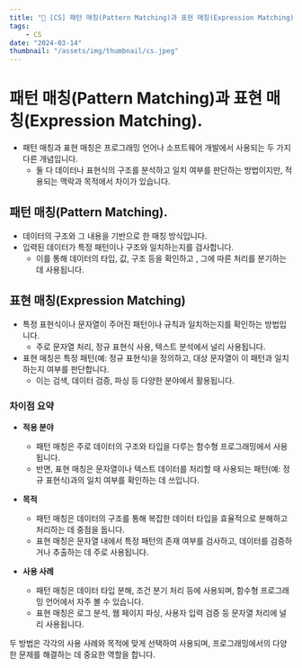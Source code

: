```yaml
---
title: "💾 [CS] 패턴 매칭(Pattern Matching)과 표현 매칭(Expression Matching)"
tags:
    - CS
date: "2024-03-14"
thumbnail: "/assets/img/thumbnail/cs.jpeg"
---
```


# 패턴 매칭(Pattern Matching)과 표현 매칭(Expression Matching).

* 패턴 매칭과 표현 매칭은 프로그래밍 언어나 소프트웨어 개발에서 사용되는 두 가지 다른 개념입니다.
    * 둘 다 데이터나 표현식의 구조를 분석하고 일치 여부를 판단하는 방법이지만, 적용되는 맥락과 목적에서 차이가 있습니다.

## 패턴 매칭(Pattern Matching).
* 데이터의 구조와 그 내용을 기반으로 한 매칭 방식입니다.
* 입력된 데이터가 특정 패턴이나 구조와 일치하는지를 검사합니다.
    * 이를 통해 데이터의 타입, 값, 구조 등을 확인하고 , 그에 따른 처리를 분기하는 데 사용됩니다.

## 표현 매칭(Expression Matching)
* 특정 표현식이나 문자열이 주어진 패턴이나 규칙과 일치하는지를 확인하는 방법입니다.
    * 주로 문자열 처리, 정규 표현식 사용, 텍스트 분석에서 널리 사용됩니다.
* 표현 매칭은 특정 패턴(예: 정규 표현식)을 정의하고, 대상 문자열이 이 패턴과 일치하는지 여부를 판단합니다.
    * 이는 검색, 데이터 검증, 파싱 등 다양한 분야에서 활용됩니다.

### 차이점 요약

* **적용 분야**
    * 패턴 매칭은 주로 데이터의 구조와 타입을 다루는 함수형 프로그래밍에서 사용됩니다. 
    * 반면, 표현 매칭은 문자열이나 텍스트 데이터를 처리할 때 사용되는 패턴(예: 정규 표현식)과의 일치 여부를 확인하는 데 쓰입니다.

* **목적**
    * 패턴 매칭은 데이터의 구조를 통해 복잡한 데이터 타입을 효율적으로 분해하고 처리하는 데 중점을 둡니다. 
    * 표현 매칭은 문자열 내에서 특정 패턴의 존재 여부를 검사하고, 데이터를 검증하거나 추출하는 데 주로 사용됩니다.

* **사용 사례**
    * 패턴 매칭은 데이터 타입 분해, 조건 분기 처리 등에 사용되며, 함수형 프로그래밍 언어에서 자주 볼 수 있습니다.
    * 표현 매칭은 로그 분석, 웹 페이지 파싱, 사용자 입력 검증 등 문자열 처리에 널리 사용됩니다.

두 방법은 각각의 사용 사례와 목적에 맞게 선택하여 사용되며, 프로그래밍에서의 다양한 문제를 해결하는 데 중요한 역할을 합니다.
